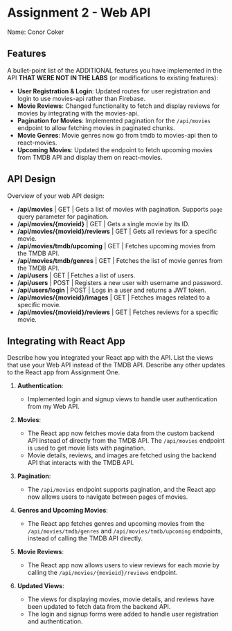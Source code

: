 # Assignment 2 - Web API

Name: Conor Coker

## Features

A bullet-point list of the ADDITIONAL features you have implemented in the API **THAT WERE NOT IN THE LABS** (or modifications to existing features):

+ **User Registration & Login**: Updated routes for user registration and login to use movies-api rather than Firebase.
+ **Movie Reviews**: Changed functionality to fetch and display reviews for movies by integrating with the movies-api.
+ **Pagination for Movies**: Implemented pagination for the `/api/movies` endpoint to allow fetching movies in paginated chunks.
+ **Movie Genres**: Movie genres now go from tmdb to movies-api then to react-movies.
+ **Upcoming Movies**: Updated the endpoint to fetch upcoming movies from TMDB API and display them on react-movies.

## API Design

Overview of your web API design:

- **/api/movies** | GET | Gets a list of movies with pagination. Supports `page` query parameter for pagination.
- **/api/movies/{movieid}** | GET | Gets a single movie by its ID.
- **/api/movies/{movieid}/reviews** | GET | Gets all reviews for a specific movie.
- **/api/movies/tmdb/upcoming** | GET | Fetches upcoming movies from the TMDB API.
- **/api/movies/tmdb/genres** | GET | Fetches the list of movie genres from the TMDB API.
- **/api/users** | GET | Fetches a list of users.
- **/api/users** | POST | Registers a new user with username and password.
- **/api/users/login** | POST | Logs in a user and returns a JWT token.
- **/api/movies/{movieid}/images** | GET | Fetches images related to a specific movie.
- **/api/movies/{movieid}/reviews** | GET | Fetches reviews for a specific movie.

## Integrating with React App

Describe how you integrated your React app with the API. List the views that use your Web API instead of the TMDB API. Describe any other updates to the React app from Assignment One.

1. **Authentication**: 
   - Implemented login and signup views to handle user authentication from my Web API.

2. **Movies**:
   - The React app now fetches movie data from the custom backend API instead of directly from the TMDB API. The `/api/movies` endpoint is used to get movie lists with pagination.
   - Movie details, reviews, and images are fetched using the backend API that interacts with the TMDB API.

3. **Pagination**:
   - The `/api/movies` endpoint supports pagination, and the React app now allows users to navigate between pages of movies.

4. **Genres and Upcoming Movies**:
   - The React app fetches genres and upcoming movies from the `/api/movies/tmdb/genres` and `/api/movies/tmdb/upcoming` endpoints, instead of calling the TMDB API directly.

5. **Movie Reviews**:
   - The React app now allows users to view reviews for each movie by calling the `/api/movies/{movieid}/reviews` endpoint.

6. **Updated Views**:
   - The views for displaying movies, movie details, and reviews have been updated to fetch data from the backend API.
   - The login and signup forms were added to handle user registration and authentication.